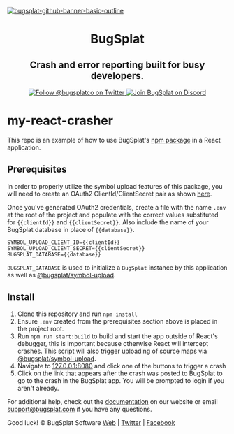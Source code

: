 [![bugsplat-github-banner-basic-outline](https://user-images.githubusercontent.com/20464226/149019306-3186103c-5315-4dad-a499-4fd1df408475.png)](https://bugsplat.com)
<br/>

# <div align="center">BugSplat</div>

## **<div align="center">Crash and error reporting built for busy developers.</div>**

<div align="center">
    <a href="https://twitter.com/BugSplatCo">
        <img alt="Follow @bugsplatco on Twitter" src="https://img.shields.io/twitter/follow/bugsplatco?label=Follow%20BugSplat&style=social">
    </a>
    <a href="https://discord.gg/K4KjjRV5ve">
        <img alt="Join BugSplat on Discord" src="https://img.shields.io/discord/664965194799251487?label=Join%20Discord&logo=Discord&style=social">
    </a>
</div>

# my-react-crasher

This repo is an example of how to use BugSplat's [npm package](https://www.npmjs.com/package/bugsplat-react) in a React application.

## Prerequisites

In order to properly utilize the symbol upload features of this package, you will need to create an OAuth2 ClientId/ClientSecret pair as shown [here](https://docs.bugsplat.com/introduction/development/web-services/oauth2).

Once you've generated OAuth2 credentials, create a file with the name `.env` at the root of the project and populate with the correct values substituted for `{{clientId}}` and `{{clientSecret}}`. Also include the name of your BugSplat database in place of `{{database}}`.

```text
SYMBOL_UPLOAD_CLIENT_ID={{clientId}}
SYMBOL_UPLOAD_CLIENT_SECRET={{clientSecret}}
BUGSPLAT_DATABASE={{database}}
```

`BUGSPLAT_DATABASE` is used to initialize a `BugSplat` instance by this application as well as [@bugsplat/symbol-upload](https://www.npmjs.com/package/@bugsplat/symbol-upload).

## Install

1. Clone this repository and run `npm install`
2. Ensure `.env` created from the prerequisites section above
   is placed in the project root.
3. Run `npm run start:build` to build and start the app outside
   of React's debugger, this is important because otherwise React
   will intercept crashes. This script will also trigger uploading
   of source maps via
   [@bugsplat/symbol-upload](https://www.npmjs.com/package/@bugsplat/symbol-upload).
4. Navigate to [127.0.0.1:8080](http://127.0.0.1:8080)
   and click one of the buttons to trigger a crash
5. Click on the link that appears after the crash was posted
   to BugSplat to go to the crash in the BugSplat app. You will
   be prompted to login if you aren't already.

For additional help, check out the
[documentation](http://www.bugsplat.com/docs/) on our website
or email support@bugsplat.com if you have any questions.

Good luck!
© BugSplat Software
[Web](https://www.bugsplat.com)
| [Twitter](https://twitter.com/BugSplatCo)
| [Facebook](https://www.facebook.com/bugsplatsoftware/)
